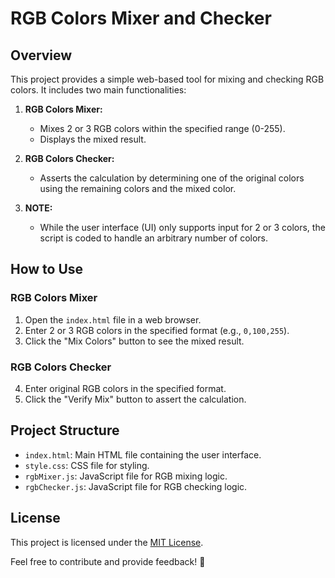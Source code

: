 # RGB Colors Mixer and Checker

## Overview

This project provides a simple web-based tool for mixing and checking RGB colors. It includes two main functionalities:

1. **RGB Colors Mixer:**
   - Mixes 2 or 3 RGB colors within the specified range (0-255).
   - Displays the mixed result.

2. **RGB Colors Checker:**
   - Asserts the calculation by determining one of the original colors using the remaining colors and the mixed color.

3. **NOTE:**
   - While the user interface (UI) only supports input for 2 or 3 colors, the script is coded to handle an arbitrary number of colors.
     
## How to Use

### RGB Colors Mixer

1. Open the `index.html` file in a web browser.
2. Enter 2 or 3 RGB colors in the specified format (e.g., `0,100,255`).
3. Click the "Mix Colors" button to see the mixed result.

### RGB Colors Checker

4. Enter original RGB colors in the specified format.
5. Click the "Verify Mix" button to assert the calculation.

## Project Structure

- `index.html`: Main HTML file containing the user interface.
- `style.css`: CSS file for styling.
- `rgbMixer.js`: JavaScript file for RGB mixing logic.
- `rgbChecker.js`: JavaScript file for RGB checking logic.

## License

This project is licensed under the [MIT License](LICENSE).

Feel free to contribute and provide feedback! 🚀
